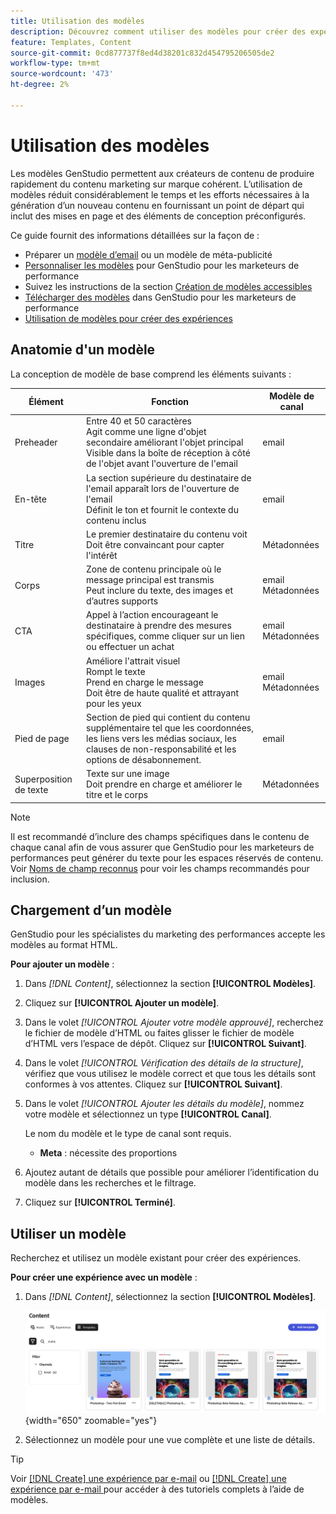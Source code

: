 ```yaml
---
title: Utilisation des modèles
description: Découvrez comment utiliser des modèles pour créer des expériences attrayantes dans Adobe GenStudio pour les marketeurs de performance.
feature: Templates, Content
source-git-commit: 0cd877737f8ed4d38201c832d454795206505de2
workflow-type: tm+mt
source-wordcount: '473'
ht-degree: 2%

---
```



# Utilisation des modèles

Les modèles GenStudio permettent aux créateurs de contenu de produire rapidement du contenu marketing sur marque cohérent. L’utilisation de modèles réduit considérablement le temps et les efforts nécessaires à la génération d’un nouveau contenu en fournissant un point de départ qui inclut des mises en page et des éléments de conception préconfigurés.

Ce guide fournit des informations détaillées sur la façon de :

* Préparer un [modèle d’email](email-template.md) ou un modèle de méta-publicité
* [Personnaliser les modèles](customize-template.md) pour GenStudio pour les marketeurs de performance
* Suivez les instructions de la section [Création de modèles accessibles](accessibility-for-templates.md)
* [ Télécharger des modèles](#upload-a-template) dans GenStudio pour les marketeurs de performance
* [Utilisation de modèles pour créer des expériences](#use-a-template)

## Anatomie d&#39;un modèle

La conception de modèle de base comprend les éléments suivants :

| Élément | Fonction | Modèle de canal |
| ------------ | ---------------------- | -------------------- |
| Preheader | Entre 40 et 50 caractères <br>Agit comme une ligne d&#39;objet secondaire améliorant l&#39;objet principal <br>Visible dans la boîte de réception à côté de l&#39;objet avant l&#39;ouverture de l&#39;email | email |
| En-tête | La section supérieure du destinataire de l&#39;email apparaît lors de l&#39;ouverture de l&#39;email <br>Définit le ton et fournit le contexte du contenu inclus | email |
| Titre | Le premier destinataire du contenu voit <br>Doit être convaincant pour capter l&#39;intérêt | Métadonnées |
| Corps | Zone de contenu principale où le message principal est transmis <br>Peut inclure du texte, des images et d’autres supports | email<br>Métadonnées |
| CTA | Appel à l’action encourageant le destinataire à prendre des mesures spécifiques, comme cliquer sur un lien ou effectuer un achat | email<br>Métadonnées |
| Images | Améliore l&#39;attrait visuel <br>Rompt le texte <br>Prend en charge le message <br>Doit être de haute qualité et attrayant pour les yeux | email<br>Métadonnées |
| Pied de page | Section de pied qui contient du contenu supplémentaire tel que les coordonnées, les liens vers les médias sociaux, les clauses de non-responsabilité et les options de désabonnement. | email |
| Superposition de texte | Texte sur une image <br> Doit prendre en charge et améliorer le titre et le corps | Métadonnées |

>[!NOTE]
>
>Il est recommandé d’inclure des champs spécifiques dans le contenu de chaque canal afin de vous assurer que GenStudio pour les marketeurs de performances peut générer du texte pour les espaces réservés de contenu. Voir [Noms de champ reconnus](customize-template.md#recognized-field-names) pour voir les champs recommandés pour inclusion.

## Chargement d’un modèle

GenStudio pour les spécialistes du marketing des performances accepte les modèles au format HTML.

**Pour ajouter un modèle** :

1. Dans _[!DNL Content]_, sélectionnez la section **[!UICONTROL Modèles]**.

1. Cliquez sur **[!UICONTROL Ajouter un modèle]**.

1. Dans le volet _[!UICONTROL Ajouter votre modèle approuvé]_, recherchez le fichier de modèle d’HTML ou faites glisser le fichier de modèle d’HTML vers l’espace de dépôt. Cliquez sur **[!UICONTROL Suivant]**.

1. Dans le volet _[!UICONTROL Vérification des détails de la structure]_, vérifiez que vous utilisez le modèle correct et que tous les détails sont conformes à vos attentes. Cliquez sur **[!UICONTROL Suivant]**.

1. Dans le volet _[!UICONTROL Ajouter les détails du modèle]_, nommez votre modèle et sélectionnez un type **[!UICONTROL Canal]**.

   Le nom du modèle et le type de canal sont requis.

   * **Meta** : nécessite des proportions
   <!-- **Display ads**: requires Dimensions -->

1. Ajoutez autant de détails que possible pour améliorer l’identification du modèle dans les recherches et le filtrage.

1. Cliquez sur **[!UICONTROL Terminé]**.

## Utiliser un modèle

Recherchez et utilisez un modèle existant pour créer des expériences.

**Pour créer une expérience avec un modèle** :

1. Dans _[!DNL Content]_, sélectionnez la section **[!UICONTROL Modèles]**.

   ![Liste de modèles de contenu](../../assets/content-templates.png){width="650" zoomable="yes"}

1. Sélectionnez un modèle pour une vue complète et une liste de détails.

>[!TIP]
>
>Voir [[!DNL Create] une expérience par e-mail](/help/tutorials/create-email-experience.md) ou [[!DNL Create] une expérience par e-mail ](/help/tutorials/create-meta-ad.md) pour accéder à des tutoriels complets à l’aide de modèles.
<!--  The create button in Content Template view does not work yet.
1. Click **[!UICONTROL Create Experience]** (paintbrush) from the upper right corner to use the template.
-->
